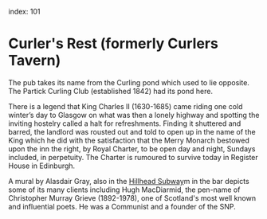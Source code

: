 index: 101

# Curler's Rest (formerly Curlers Tavern)

The pub takes its name from the Curling pond which used to lie
opposite.  The Partick Curling Club (established 1842) had its pond
here.

There is a legend that King Charles II (1630-1685) came riding one
cold winter’s day to Glasgow on what was then a lonely highway and
spotting the inviting hostelry called a halt for refreshments. Finding
it shuttered and barred, the landlord was rousted out and told to open
up in the name of the King which he did with the satisfaction that the
Merry Monarch bestowed upon the inn the right, by Royal Charter, to be
open day and night, Sundays included, in perpetuity. The Charter is
rumoured to survive today in Register House in Edinburgh.

A mural by Alasdair Gray, also in the [Hillhead Subway](pages/1)m in
the bar depicts some of its many clients including Hugh MacDiarmid,
the pen-name of Christopher Murray Grieve (1892-1978), one of
Scotland's most well known and influential poets.  He was a Communist
and a founder of the SNP.

